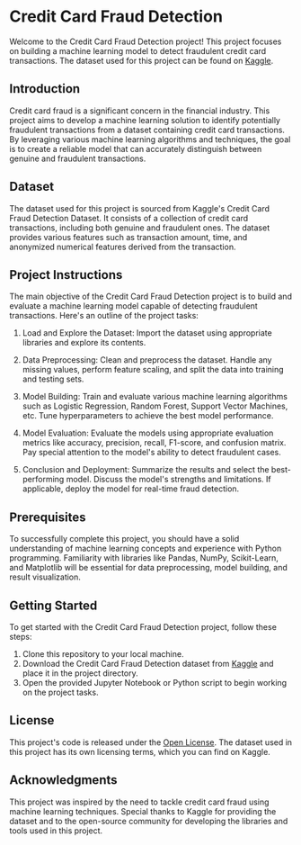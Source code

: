 # Credit Card Fraud Detection

Welcome to the Credit Card Fraud Detection project! This project focuses on building a machine learning model to detect fraudulent credit card transactions. The dataset used for this project can be found on [Kaggle](https://www.kaggle.com/datasets/mlg-ulb/creditcardfraud?select=creditcard.csv).

## Introduction

Credit card fraud is a significant concern in the financial industry. This project aims to develop a machine learning solution to identify potentially fraudulent transactions from a dataset containing credit card transactions. By leveraging various machine learning algorithms and techniques, the goal is to create a reliable model that can accurately distinguish between genuine and fraudulent transactions.

## Dataset

The dataset used for this project is sourced from Kaggle's Credit Card Fraud Detection Dataset. It consists of a collection of credit card transactions, including both genuine and fraudulent ones. The dataset provides various features such as transaction amount, time, and anonymized numerical features derived from the transaction.

## Project Instructions

The main objective of the Credit Card Fraud Detection project is to build and evaluate a machine learning model capable of detecting fraudulent transactions. Here's an outline of the project tasks:

1. Load and Explore the Dataset: Import the dataset using appropriate libraries and explore its contents.

2. Data Preprocessing: Clean and preprocess the dataset. Handle any missing values, perform feature scaling, and split the data into training and testing sets.

3. Model Building: Train and evaluate various machine learning algorithms such as Logistic Regression, Random Forest, Support Vector Machines, etc. Tune hyperparameters to achieve the best model performance.

4. Model Evaluation: Evaluate the models using appropriate evaluation metrics like accuracy, precision, recall, F1-score, and confusion matrix. Pay special attention to the model's ability to detect fraudulent cases.

5. Conclusion and Deployment: Summarize the results and select the best-performing model. Discuss the model's strengths and limitations. If applicable, deploy the model for real-time fraud detection.

## Prerequisites

To successfully complete this project, you should have a solid understanding of machine learning concepts and experience with Python programming. Familiarity with libraries like Pandas, NumPy, Scikit-Learn, and Matplotlib will be essential for data preprocessing, model building, and result visualization.

## Getting Started

To get started with the Credit Card Fraud Detection project, follow these steps:

1. Clone this repository to your local machine.
2. Download the Credit Card Fraud Detection dataset from [Kaggle](https://www.kaggle.com/datasets/mlg-ulb/creditcardfraud?select=creditcard.csv) and place it in the project directory.
3. Open the provided Jupyter Notebook or Python script to begin working on the project tasks.

## License

This project's code is released under the [Open License](LICENSE). The dataset used in this project has its own licensing terms, which you can find on Kaggle.

## Acknowledgments

This project was inspired by the need to tackle credit card fraud using machine learning techniques. Special thanks to Kaggle for providing the dataset and to the open-source community for developing the libraries and tools used in this project.
